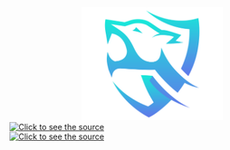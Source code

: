 <div align="center">
  <img class="image" height="200px" src="logo.png"/>
</div>

<div align="left">
 <a class="link" href="https://thewampuscats.org">
  <img class="image" height="50px" src="website_link.svg" alt="Click to see the source">
 </a>
 <br/>
 <a class="link" href="https://discord.gg/QwgKNGEw7F">
  <img class="image" height="50px" src="discord.svg" alt="Click to see the source">
 </a>
</div>
